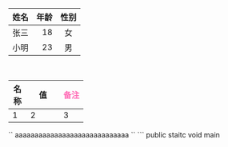 | 姓名     | 年龄| 性别|
|:--------|---------:|:-------:|
| 张三| 18| 女      |
| 小明| 23| 男      |
<table>
    <thead>
        <tr>
            <th style="width:20px">名称</th>
            <th style="width:50px">值</th>
            <th><font color="Hotpink">备注</th>
        </tr>
    </thead>
    <tbody>
    <tr>
                <td>1</td>
                <td>2</td>
                <td>3</td>
            </tr>
       <!-- 省略 tbody 内容 -->
    </tbody>
</table>
``
aaaaaaaaaaaaaaaaaaaaaaaaaaaaa
``
```
public staitc void main

```
